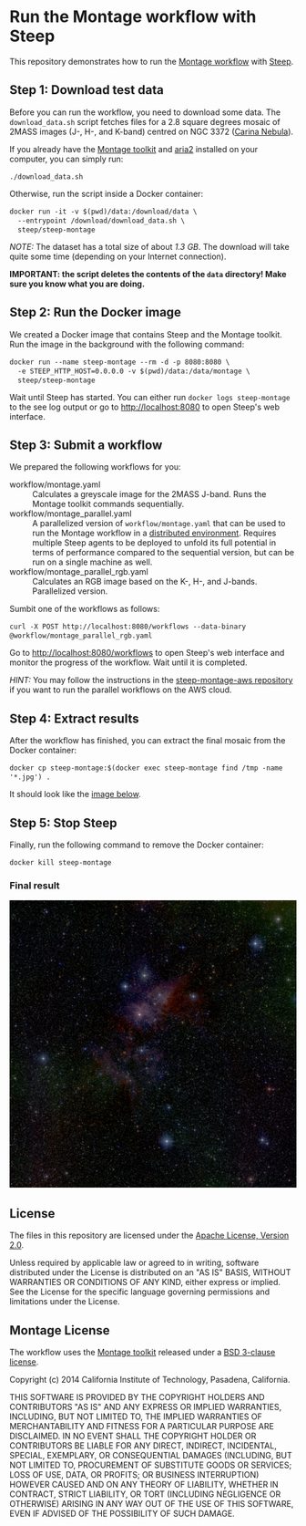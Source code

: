 # Run the Montage workflow with Steep

This repository demonstrates how to run the
[Montage workflow](http://montage.ipac.caltech.edu/) with
[Steep](https://github.com/steep-wms/steep).

## Step 1: Download test data

Before you can run the workflow, you need to download some data. The
`download_data.sh` script fetches files for a 2.8 square degrees mosaic of
2MASS images (J-, H-, and K-band) centred on
NGC 3372 ([Carina Nebula](https://en.wikipedia.org/wiki/Carina_Nebula)).

If you already have the [Montage toolkit](https://github.com/Caltech-IPAC/Montage)
and [aria2](https://aria2.github.io/) installed on your computer, you can simply run:

    ./download_data.sh

Otherwise, run the script inside a Docker container:

    docker run -it -v $(pwd)/data:/download/data \
      --entrypoint /download/download_data.sh \
      steep/steep-montage

*NOTE:* The dataset has a total size of about *1.3 GB*. The download will take
quite some time (depending on your Internet connection).

**IMPORTANT: the script deletes the contents of the `data` directory! Make sure
you know what you are doing.**

## Step 2: Run the Docker image

We created a Docker image that contains Steep and the Montage toolkit. Run the
image in the background with the following command:

    docker run --name steep-montage --rm -d -p 8080:8080 \
      -e STEEP_HTTP_HOST=0.0.0.0 -v $(pwd)/data:/data/montage \
      steep/steep-montage

Wait until Steep has started. You can either run `docker logs steep-montage`
to the see log output or go to <http://localhost:8080> to open Steep's web
interface.

## Step 3: Submit a workflow

We prepared the following workflows for you:

<dl>
<dt>workflow/montage.yaml</dt>
<dd>Calculates a greyscale image for the 2MASS J-band. Runs the Montage toolkit commands sequentially.</dd>
<dt>workflow/montage_parallel.yaml</dt>
<dd>A parallelized version of <code>workflow/montage.yaml</code> that can be used to run the Montage workflow in a <a href="https://github.com/steep-wms/steep-montage-aws">distributed environment</a>. Requires multiple Steep agents to be deployed to unfold its full potential in terms of performance compared to the sequential version, but can be run on a single machine as well.</dd>
<dt>workflow/montage_parallel_rgb.yaml</dt>
<dd>Calculates an RGB image based on the K-, H-, and J-bands. Parallelized version.</dd>
</dl>

Sumbit one of the workflows as follows:

    curl -X POST http://localhost:8080/workflows --data-binary @workflow/montage_parallel_rgb.yaml

Go to <http://localhost:8080/workflows> to open Steep's web interface and
monitor the progress of the workflow. Wait until it is completed.

*HINT:* You may follow the instructions in the
[steep-montage-aws repository](https://github.com/steep-wms/steep-montage-aws)
if you want to run the parallel workflows on the AWS cloud.

## Step 4: Extract results

After the workflow has finished, you can extract the final mosaic from the Docker
container:

    docker cp steep-montage:$(docker exec steep-montage find /tmp -name '*.jpg') .

It should look like the [image below](#final-result).

## Step 5: Stop Steep

Finally, run the following command to remove the Docker container:

    docker kill steep-montage

### Final result

![Carina Nebula](result_rgb.jpg "Carina Nebula")

## License

The files in this repository are licensed under the
[Apache License, Version 2.0](http://www.apache.org/licenses/LICENSE-2.0).

Unless required by applicable law or agreed to in writing, software
distributed under the License is distributed on an "AS IS" BASIS,
WITHOUT WARRANTIES OR CONDITIONS OF ANY KIND, either express or implied.
See the License for the specific language governing permissions and
limitations under the License.

## Montage License

The workflow uses the [Montage toolkit](https://github.com/Caltech-IPAC/Montage)
released under a [BSD 3-clause license](https://github.com/Caltech-IPAC/Montage/blob/master/LICENSE).

Copyright (c) 2014 California Institute of Technology, Pasadena, California.

THIS SOFTWARE IS PROVIDED BY THE COPYRIGHT HOLDERS AND CONTRIBUTORS "AS IS" AND
ANY EXPRESS OR IMPLIED WARRANTIES, INCLUDING, BUT NOT LIMITED TO, THE IMPLIED
WARRANTIES OF MERCHANTABILITY AND FITNESS FOR A PARTICULAR PURPOSE ARE
DISCLAIMED. IN NO EVENT SHALL THE COPYRIGHT HOLDER OR CONTRIBUTORS BE LIABLE
FOR ANY DIRECT, INDIRECT, INCIDENTAL, SPECIAL, EXEMPLARY, OR CONSEQUENTIAL
DAMAGES (INCLUDING, BUT NOT LIMITED TO, PROCUREMENT OF SUBSTITUTE GOODS OR
SERVICES; LOSS OF USE, DATA, OR PROFITS; OR BUSINESS INTERRUPTION) HOWEVER
CAUSED AND ON ANY THEORY OF LIABILITY, WHETHER IN CONTRACT, STRICT LIABILITY,
OR TORT (INCLUDING NEGLIGENCE OR OTHERWISE) ARISING IN ANY WAY OUT OF THE USE
OF THIS SOFTWARE, EVEN IF ADVISED OF THE POSSIBILITY OF SUCH DAMAGE.
